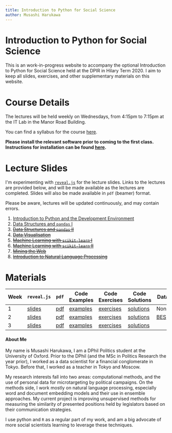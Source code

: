 ```yaml
---
title: Introduction to Python for Social Science
author: Musashi Harukawa
---
```


# Introduction to Python for Social Science

This is an work-in-progress website to accompany the optional Introduction to Python for Social Science held at the DPIR in Hilary Term 2020. I aim to keep all slides, exercises, and other supplementary materials on this website.

# Course Details

The lectures will be held weekly on Wednesdays, from 4:15pm to 7:15pm at the IT Lab in the Manor Road Building.

You can find a syllabus for the course [here](/dpir-intro-python/syllabus.pdf).

**Please install the relevant software prior to coming to the first class. Instructions for installation can be found [here](/dpir-intro-python/InstallationGuide.pdf).**

# Lecture Slides

I'm experimenting with [`reveal.js`](https://revealjs.com/#/) for the lecture slides. Links to the lectures are provided below, and will be made available as the lectures are completed. Slides will also be made available in `pdf` (beamer) format.

Please be aware, lectures will be updated continuously, and may contain errors.

1. [Introduction to Python and the Development Environment](/dpir-intro-python/Week1/lecture.html)
2. [Data Structures and `pandas` I](/dpir-intro-python/Week2/lecture.html)
3. ~~[Data Structures and `pandas` II](/dpir-intro-python/Week3/lecture.html)~~
4. ~~[Data Visualisation]()~~
5. ~~[Machine Learning with `scikit-learn` I]()~~
6. ~~[Machine Learning with `scikit-learn` II]()~~
7. ~~[Mining the Web]()~~
8. ~~[Introduction to Natural Language Processing]()~~


# Materials

| Week | `reveal.js`                                     | `pdf`                                       | Code Examples                                       | Code Exercises                                        | Code Solutions                                        | Data                                                |
| ---- | ----------------------------------------------- | ------------------------------------------- | --------------------------------------------------- | ----------------------------------------------------- | ----------------------------------------------------- | --------------------------------------------------- |
| 1    | [slides](/dpir-intro-python/Week1/lecture.html) | [pdf](/dpir-intro-python/Week1/lecture.pdf) | [examples](/dpir-intro-python/Week1/examples.ipynb) | [exercises](/dpir-intro-python/Week1/exercises.ipynb) | [solutions](/dpir-intro-python/Week1/solutions.ipynb) | None                                                |
| 2    | [slides](/dpir-intro-python/Week2/lecture.html) | [pdf](/dpir-intro-python/Week2/lecture.pdf) | [examples](/dpir-intro-python/Week2/examples.ipynb) | [exercises](/dpir-intro-python/Week2/exercises.ipynb) | [solutions](/dpir-intro-python/Week2/solutions.ipynb) | [BES](/dpir-intro-python/Week2/data/data_week2.zip) |
| 3    | [slides](/dpir-intro-python/Week3/lecture.html)         | [pdf](/dpir-intro-python/Week3/lecture.pdf)         | [examples](/dpir-intro-python/Week3/examples.ipynb)         | [exercises](/dpir-intro-python/Week3/exercises.ipynb)         | [solutions](/dpir-intro-python/Week3/solutions.ipynb)         |                                                     |

<!--Replaceable with regex s\/dpir-intro-python/(Week[2-3])/([a-z]*)\.([a-z]*)//dpir-intro-python/(Week[2-3])/([a-z]*)\.([a-z]*)\g-->

#### About Me

My name is Musashi Harukawa, I am a DPhil Politics student at the University of Oxford. Prior to the DPhil (and the MSc in Politics Research the year prior), I worked as a data scientist for a financial conglomerate in Tokyo. Before that, I worked as a teacher in Tokyo and Moscow.

My research interests fall into two areas: computational methods, and the use of personal data for microtargeting by political campaigns. On the methods side, I work mostly on natural language processing, especially word and document embedding models and their use in ensemble approaches. My current project is improving unsupervised methods for measuring the similarity of presented positions held by legislators based on their communication strategies.

I use python and `R` as a regular part of my work, and am a big advocate of more social scientists learning to leverage these techniques.
